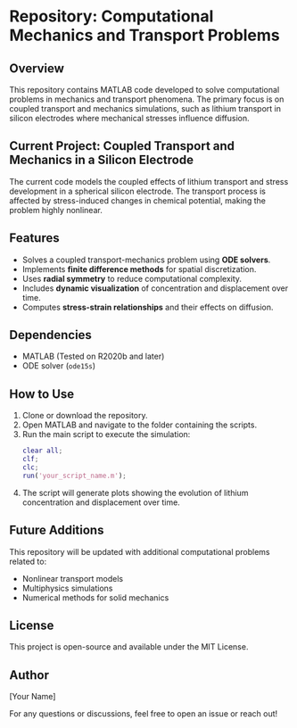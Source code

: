 # Repository: Computational Mechanics and Transport Problems

## Overview

This repository contains MATLAB code developed to solve computational problems in mechanics and transport phenomena. The primary focus is on coupled transport and mechanics simulations, such as lithium transport in silicon electrodes where mechanical stresses influence diffusion.

## Current Project: Coupled Transport and Mechanics in a Silicon Electrode

The current code models the coupled effects of lithium transport and stress development in a spherical silicon electrode. The transport process is affected by stress-induced changes in chemical potential, making the problem highly nonlinear.

## Features

- Solves a coupled transport-mechanics problem using **ODE solvers**.
- Implements **finite difference methods** for spatial discretization.
- Uses **radial symmetry** to reduce computational complexity.
- Includes **dynamic visualization** of concentration and displacement over time.
- Computes **stress-strain relationships** and their effects on diffusion.

## Dependencies

- MATLAB (Tested on R2020b and later)
- ODE solver (`ode15s`)

## How to Use

1. Clone or download the repository.
2. Open MATLAB and navigate to the folder containing the scripts.
3. Run the main script to execute the simulation:
   ```matlab
   clear all;
   clf;
   clc;
   run('your_script_name.m');
   ```
4. The script will generate plots showing the evolution of lithium concentration and displacement over time.

## Future Additions

This repository will be updated with additional computational problems related to:

- Nonlinear transport models
- Multiphysics simulations
- Numerical methods for solid mechanics

## License

This project is open-source and available under the MIT License.

## Author

[Your Name]

For any questions or discussions, feel free to open an issue or reach out!

